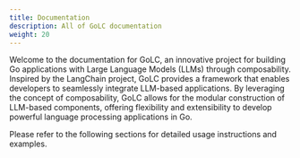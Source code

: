 ```yaml
---
title: Documentation
description: All of GoLC documentation
weight: 20
---
```


Welcome to the documentation for GoLC, an innovative project for building Go applications with Large Language Models (LLMs) through composability. Inspired by the LangChain project, GoLC provides a framework that enables developers to seamlessly integrate LLM-based applications. By leveraging the concept of composability, GoLC allows for the modular construction of LLM-based components, offering flexibility and extensibility to develop powerful language processing applications in Go.

Please refer to the following sections for detailed usage instructions and examples.
